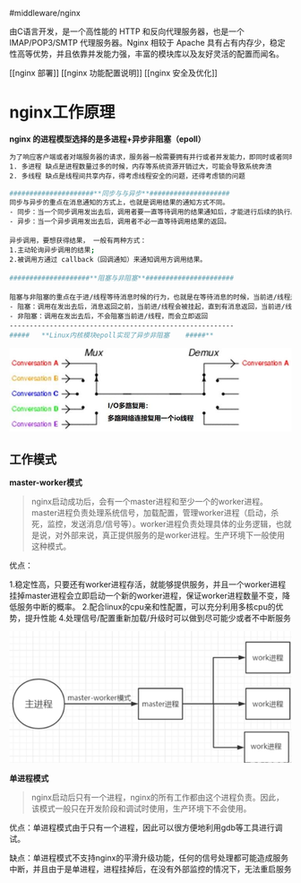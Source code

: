 #middleware/nginx

由C语言开发，是一个高性能的 HTTP 和反向代理服务器，也是一个 IMAP/POP3/SMTP 代理服务器。Nginx 相较于 Apache 具有占有内存少，稳定性高等优势，并且依靠并发能力强，丰富的模块库以及友好灵活的配置而闻名。


[[nginx 部署]]
[[nginx 功能配置说明]]
[[nginx 安全及优化]]

# nginx工作原理

**nginx 的进程模型选择的是多进程+异步非阻塞（epoll）**

```bash
为了响应客户端或者对端服务器的请求，服务器一般需要拥有并行或者并发能力，即同时或者同时段可以响应客户端的请求，一般的做法有：
1. 多进程 缺点是进程数量过多的时候，内存等系统资源开销过大，可能会导致系统奔溃
2. 多线程 缺点是线程间共享内存，得考虑线程安全的问题，还得考虑锁的问题
```

```bash
#####################**同步与与异步**####################
同步与异步的重点在消息通知的方式上，也就是调用结果的通知方式不同。
- 同步：当一个同步调用发出去后，调用者要一直等待调用的结果通知后，才能进行后续的执行。
- 异步：当一个异步调用发出去后，调用者不必一直等待调用结果的返回。

异步调用，要想获得结果， 一般有两种方式：
1.主动轮询异步调用的结果;
2.被调用方通过 callback（回调通知）来通知调用方调用结果。

####################**阻塞与非阻塞**######################

阻塞与非阻塞的重点在于进/线程等待消息时候的行为，也就是在等待消息的时候，当前进/线程是挂起状态，还是非挂起状态。
- 阻塞：调用在发出去后，消息返回之前，当前进/线程会被挂起，直到有消息返回，当前进/线程才会被激活 。
- 非阻塞：调用在发出去后，不会阻塞当前进/线程，而会立即返回
--------------------------------------------------------
#####   **Linux内核模块epoll实现了异步非阻塞    #####**
```

![](assets/nginx%20概述/image-20221127213523976.png)



## 工作模式

**master-worker模式**

> nginx启动成功后，会有一个master进程和至少一个的worker进程。master进程负责处理系统信号，加载配置，管理worker进程（启动，杀死，监控，发送消息/信号等）。worker进程负责处理具体的业务逻辑，也就是说，对外部来说，真正提供服务的是worker进程。生产环境下一般使用这种模式。

优点：

1.稳定性高，只要还有worker进程存活，就能够提供服务，并且一个worker进程挂掉master进程会立即启动一个新的worker进程，保证worker进程数量不变，降低服务中断的概率。
2.配合linux的cpu亲和性配置，可以充分利用多核cpu的优势，提升性能
4.处理信号/配置重新加载/升级时可以做到尽可能少或者不中断服务

![](assets/nginx%20概述/image-20221127213530439.png)



**单进程模式**

> nginx启动后只有一个进程，nginx的所有工作都由这个进程负责。因此，该模式一般只在开发阶段和调试时使用，生产环境下不会使用。

优点：单进程模式由于只有一个进程，因此可以很方便地利用gdb等工具进行调试。

缺点：单进程模式不支持nginx的平滑升级功能，任何的信号处理都可能造成服务中断，并且由于是单进程，进程挂掉后，在没有外部监控的情况下，无法重启服务
